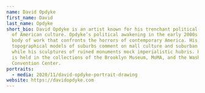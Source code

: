```yaml
---
name: David Opdyke
first_name: David
last_name: Opdyke
short_bio: David Opdyke is an artist known for his trenchant political send-ups
  of American culture. Opdyke’s political awakening in the early 2000s led to a
  body of work that confronts the horrors of contemporary America. His hyperreal
  topographical models of suburbs comment on mall culture and suburban sprawl,
  while his sculptures of ruined monuments mock imperialistic hubris. His work
  is held in the collections of the Brooklyn Museum, MoMA, and the Washington
  Convention Center.
portraits:
  - media: 2020/11/david-opdyke-portrait-drawing
website: https://davidopdyke.com
---
```


